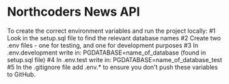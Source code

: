 # Northcoders News API

To create the correct environment variables and run the project locally:
#1 Look in the setup.sql file to find the relevant database names
#2 Create two .env files - one for testing, and one for development purposes
#3 In .env.development write in: PGDATABASE=name_of_database (found in setup.sql file)
#4 In .env.test write in: PGDATABASE=name_of_database_test
#5 In the .gitignore file add .env.* to ensure you don't push these variables to GitHub.